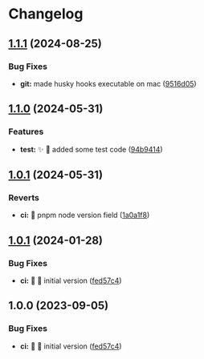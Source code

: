 # Changelog

## [1.1.1](https://github.com/embyth/prettier-config/compare/prettier-config-v1.1.0...prettier-config-v1.1.1) (2024-08-25)


### Bug Fixes

* **git:** made husky hooks executable on mac ([9516d05](https://github.com/embyth/prettier-config/commit/9516d05ad1371fb5bb42049dedf6182fc7df1bf7))

## [1.1.0](https://github.com/embyth/prettier-config/compare/prettier-config-v1.0.1...prettier-config-v1.1.0) (2024-05-31)


### Features

* **test:** ✨ 🚨 added some test code ([94b9414](https://github.com/embyth/prettier-config/commit/94b9414469bac9eca88956ad7d612d082767403d))

## [1.0.1](https://github.com/embyth/prettier-config/compare/prettier-config-v1.0.0...prettier-config-v1.0.1) (2024-05-31)


### Reverts

* **ci:** 👷 pnpm node version field ([1a0a1f8](https://github.com/embyth/prettier-config/commit/1a0a1f8e6d0297644ab1ec7b9831efdc6648d78d))

## [1.0.1](https://github.com/embyth/prettier-config/compare/v1.0.0...v1.0.1) (2024-01-28)


### Bug Fixes

* **ci:** 🐛 👷 initial version ([fed57c4](https://github.com/embyth/prettier-config/commit/fed57c4a83335f61bb3480742a6fe666b82730b7))

## 1.0.0 (2023-09-05)


### Bug Fixes

* **ci:** 🐛 👷 initial version ([fed57c4](https://github.com/embyth/prettier-config/commit/fed57c4a83335f61bb3480742a6fe666b82730b7))
